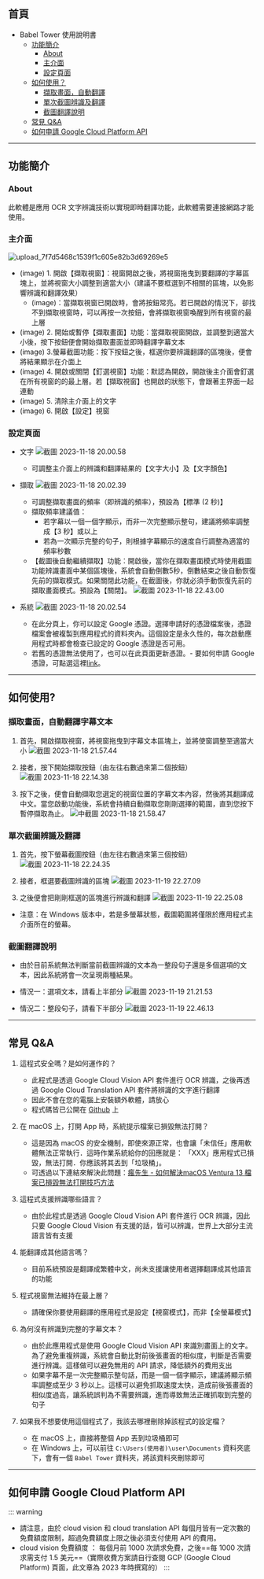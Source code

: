 ## 首頁

- Babel Tower 使用說明書
   - [功能簡介](#功能簡介)
      - [About](#about)
      - [主介面](#＊-主介面)
      - [設定頁面](#＊-設定頁面)
   - [如何使用？](#如何使用)
      - [擷取畫面，自動翻譯](#＊-擷取畫面自動翻譯字幕文本)
      - [單次截圖辨識及翻譯](#＊-單次截圖辨識及翻譯)
      - [截圖翻譯說明](#＊-截圖翻譯說明)
   - [常見 Q&A](#常見-qa)
   - [如何申請 Google Cloud Platform API](#如何申請-google-cloud-platform-api)

---

## 功能簡介

### About

此軟體是應用 OCR 文字辨識技術以實現即時翻譯功能，此軟體需要連接網路才能使用。

### 主介面

![upload_7f7d5468c1539f1c605e82b3d69269e5](https://hackmd.io/_uploads/Bk1XFivVa.png)

- (image) 1. 開啟【擷取視窗】：視窗開啟之後，將視窗拖曳到要翻譯的字幕區塊上，並將視窗大小調整到適當大小（建議不要框選到不相關的區塊，以免影響辨識和翻譯效果）
   - (image)：當擷取視窗已開啟時，會將按鈕常亮。若已開啟的情況下，卻找不到擷取視窗時，可以再按一次按鈕，會將擷取視窗喚醒到所有視窗的最上層
- (image) 2. 開始或暫停【擷取畫面】功能：當擷取視窗開啟，並調整到適當大小後，按下按鈕便會開始擷取畫面並即時翻譯字幕文本
- (image) 3.螢幕截圖功能：按下按鈕之後，框選你要辨識翻譯的區塊後，便會將結果顯示在介面上
- (image) 4. 開啟或關閉【釘選視窗】功能：默認為開啟，開啟後主介面會釘選在所有視窗的的最上層。若【擷取視窗】也開啟的狀態下，會跟著主界面一起連動
- (image) 5. 清除主介面上的文字
- (image) 6. 開啟【設定】視窗

### 設定頁面

- 文字
   ![截圖 2023-11-18 20.00.58](https://hackmd.io/_uploads/rJIFPX8N6.png) 
   - 可調整主介面上的辨識和翻譯結果的【文字大小】及【文字顏色】
- 擷取
   ![截圖 2023-11-18 20.02.39](https://hackmd.io/_uploads/SJsJO78Na.png) 
   - 可調整擷取畫面的頻率（即辨識的頻率），預設為【標準 (2 秒)】
   - 擷取頻率建議值：
      - 若字幕以一個一個字顯示，而非一次完整顯示整句，建議將頻率調整成【3 秒】或以上 
      - 若為一次顯示完整的句子，則根據字幕顯示的速度自行調整為適當的頻率秒數 
   - 【截圖後自動繼續擷取】功能：開啟後，當你在擷取畫面模式時使用截圖功能辨識畫面中某個區塊後，系統會自動倒數5秒，倒數結束之後自動恢復先前的擷取模式。如果關閉此功能，在截圖後，你就必須手動恢復先前的擷取畫面模式。預設為【關閉】。
   ![截圖 2023-11-18 22.43.00](https://hackmd.io/_uploads/Hk_t6HLN6.png)

- 系統
   ![截圖 2023-11-18 20.02.54](https://hackmd.io/_uploads/BkFguQI4T.png) 
   - 在此分頁上，你可以設定 Google 憑證。選擇申請好的憑證檔案後，憑證檔案會被複製到應用程式的資料夾內。這個設定是永久性的，每次啟動應用程式時都會檢查已設定的 Google 憑證是否可用。
   - 若舊的憑證無法使用了，也可以在此頁面更新憑證。- 要如何申請 Google 憑證，可點選這裡[link](#如何申請-google-cloud-platform-api)。

---

## 如何使用?

### 擷取畫面，自動翻譯字幕文本

1. 首先，開啟擷取視窗，將視窗拖曳到字幕文本區塊上，並將使窗調整至適當大小
   ![截圖 2023-11-18 21.57.44](https://hackmd.io/_uploads/SJwNiXP46.jpg)

2. 接者，按下開始擷取按鈕（由左往右數過來第二個按鈕）
   ![截圖 2023-11-18 22.14.38](https://hackmd.io/_uploads/H1bLdrIV6.png)

3. 按下之後，便會自動擷取您選定的視窗位置的字幕文本內容，然後將其翻譯成中文。當您啟動功能後，系統會持續自動擷取您剛剛選擇的範圍，直到您按下暫停擷取為止。
   ![中截圖 2023-11-18 21.58.47](https://hackmd.io/_uploads/BytA_BLN6.png)

### 單次截圖辨識及翻譯

1. 首先，按下螢幕截圖按鈕（由左往右數過來第三個按鈕）
   ![截圖 2023-11-18 22.24.35](https://hackmd.io/_uploads/H1erYS8E6.png)

2. 接者，框選要截圖辨識的區塊
   ![截圖 2023-11-19 22.27.09](https://hackmd.io/_uploads/HyWKo5w4T.png)

3. 之後便會把剛剛框選的區塊進行辨識和翻譯
   ![截圖 2023-11-19 22.25.08](https://hackmd.io/_uploads/Sk2tsqDNT.png)

- 注意：在 Windows 版本中，若是多螢幕狀態，截圖範圍將僅限於應用程式主介面所在的螢幕。

### 截圖翻譯說明
- 由於目前系統無法判斷當前截圖辨識的文本為一整段句子還是多個選項的文本，因此系統將會一次呈現兩種結果。
- 情況一：選項文本，請看上半部分
![截圖 2023-11-19 21.21.53](https://hackmd.io/_uploads/HJ-qa9wET.jpg)
  
- 情況二：整段句子，請看下半部分
![截圖 2023-11-19 22.46.13](https://hackmd.io/_uploads/Sy3PesPNT.jpg)

---

## 常見 Q&A

1. 這程式安全嗎？是如何運作的？

   - 此程式是透過 Google Cloud Vision API 套件進行 OCR 辨識，之後再透過 Google Cloud Translation API 套件將辨識的文字進行翻譯
   - 因此不會在您的電腦上安裝額外軟體，請放心
   - 程式碼皆已公開在 [Github]() 上

2. 在 macOS 上，打開 App 時，系統提示檔案已損毀無法打開？
   - 這是因為 macOS 的安全機制，即使來源正常，也會讓「未信任」應用軟體無法正常執行．這時作業系統給你的回應就是： 「XXX」應用程式已損毀，無法打開．你應該將其丟到「垃圾桶」。
   - 可透過以下連結來解決此問題：[瘋先生 - 如何解決macOS Ventura 13 檔案已損毀無法打開技巧方法](https://mrmad.com.tw/macos-ventura-file-corrupted)
3. 這程式支援辨識哪些語言？
   - 由於此程式是透過 Google Cloud Vision API 套件進行 OCR 辨識，因此只要 Google Cloud Vision 有支援的話，皆可以辨識，世界上大部分主流語言皆有支援
4. 能翻譯成其他語言嗎？

   - 目前系統預設是翻譯成繁體中文，尚未支援讓使用者選擇翻譯成其他語言的功能

5. 程式視窗無法維持在最上層？

   - 請確保你要使用翻譯的應用程式是設定【視窗模式】，而非【全螢幕模式】

6. 為何沒有辨識到完整的字幕文本？

   - 由於此應用程式是使用 Google Cloud Vision API 來識別畫面上的文字。為了避免重複辨識，系統會自動比對前後張畫面的相似度，判斷是否需要進行辨識。這樣做可以避免無用的 API 請求，降低額外的費用支出
   - 如果字幕不是一次完整顯示整句話，而是一個一個字顯示，建議將顯示頻率調整成至少 3 秒以上。這樣可以避免抓取速度太快，造成前後張畫面的相似度過高，讓系統誤判為不需要辨識，進而導致無法正確抓取到完整的句子

7. 如果我不想要使用這個程式了，我該去哪裡刪除掉該程式的設定檔？
   - 在 macOS 上，直接將整個 App 丟到垃圾桶即可
   - 在 Windows 上，可以前往 `C:\Users(使用者)\user\Documents` 資料夾底下，會有一個 `Babel Tower` 資料夾，將該資料夾刪除即可

---

## 如何申請 Google Cloud Platform API

::: warning

- 請注意，由於 cloud vision 和 cloud translation API 每個月皆有一定次數的免費額度限制，超過免費額度上限之後必須支付使用 API 的費用。
- cloud vision 免費額度 ： 每個月前 1000 次請求免費，之後==每 1000 次請求需支付 1.5 美元==（實際收費方案請自行查閱 GCP (Google Cloud Platform) 頁面，此文章為 2023 年時撰寫的）
  :::
